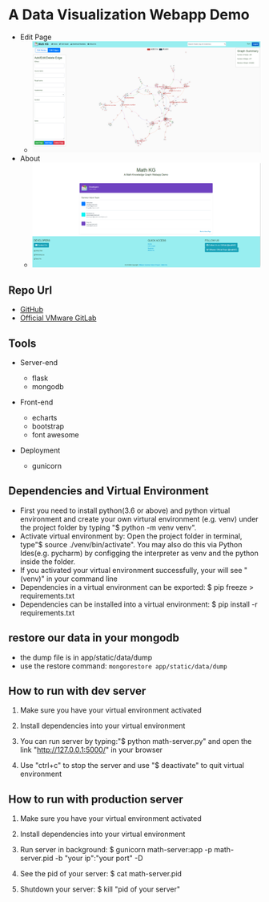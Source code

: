 # A Data Visualization Webapp Demo
* Edit Page
    * ![editgraph](app/static/img/screenshot-edit.png)
* About
    * ![aboutus](app/static/img/screenshot-about.png)

## Repo Url
* [GitHub](https://github.com/williamlwclwc/mathKG-webapp)
* [Official VMware GitLab](https://gitlab.eng.vmware.com/math-kg/math-kg)

## Tools

* Server-end
    * flask
    * mongodb

* Front-end
    * echarts
    * bootstrap
    * font awesome

* Deployment
    * gunicorn

## Dependencies and Virtual Environment

* First you need to install python(3.6 or above) and python virtual environment and create your own virtural environment (e.g. venv) under the project folder by typing "$ python -m venv venv".
* Activate virtual environment by: Open the project folder in terminal, type"$ source ./venv/bin/activate". You may also do this via Python Ides(e.g. pycharm) by configging the interpreter as venv and the python inside the folder.
* If you activated your virtual environment successfully, your will see "(venv)" in your command line
* Dependencies in a virtual environment can be exported: $ pip freeze > requirements.txt
* Dependencies can be installed into a virtual environment: $ pip install -r requirements.txt 

## restore our data in your mongodb
* the dump file is in app/static/data/dump
* use the restore command: `mongorestore app/static/data/dump`


## How to run with dev server

1. Make sure you have your virtual environment activated

2. Install dependencies into your virtual environment

3. You can run server by typing:"$ python math-server.py" and open the link "http://127.0.0.1:5000/" in your browser

4. Use "ctrl+c" to stop the server and use "$ deactivate" to quit virtual environment

## How to run with production server

1. Make sure you have your virtual environment activated

2. Install dependencies into your virtual environment

3. Run server in background: $ gunicorn math-server:app -p math-server.pid -b "your ip":"your port" -D

4. See the pid of your server: $ cat math-server.pid

5. Shutdown your server: $ kill "pid of your server"
